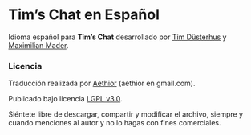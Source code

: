 # Tim’s Chat en Español
Idioma español para **Tim’s Chat** desarrollado por [Tim Düsterhus](https://github.com/timwolla) y [Maximilian Mader](https://github.com/max-m).

### Licencia
Traducción realizada por [Aethior](https://github.com/aethior) (aethior en gmail.com).

Publicado bajo licencia [LGPL v3.0](https://www.gnu.org/licenses/lgpl-3.0.txt).

Siéntete libre de descargar, compartir y modificar el archivo, siempre y cuando menciones al autor y no lo hagas con fines comerciales.
